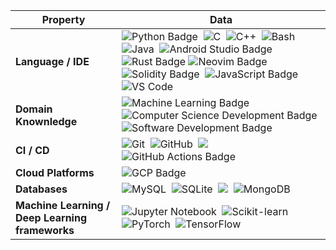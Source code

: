 | Property                                        | Data                                                                                                                                                                                                                                                                                                                                                                                                                                                                                                                                                                                                                                                                                                                                                                                                                                                                                                                                                                                                                                                                                                                                                                                                                                                                                                                                                                                                                                                                                                                                                                                                                                                                                                                                                                                                                                                                                                                                                                |
|-------------------------------------------------|-----------------------------------------------------------------------------------------------------------------------------------------------------------------------------------------------------------------------------------------------------------------------------------------------------------------------------------------------------------------------------------------------------------------------------------------------------------------------------------------------------------------------------------------------------------------------------------------------------------------------------------------------------------------------------------------------------------------------------------------------------------------------------------------------------------------------------------------------------------------------------------------------------------------------------------------------------------------------------------------------------------------------------------------------------------------------------------------------------------------------------------------------------------------------------------------------------------------------------------------------------------------------------------------------------------------------------------------------------------------------------------------------------------------------------------------------------------------------------------------------------------------------------------------------------------------------------------------------------------------------------------------------------------------------------------------------------------------------------------------------------------------------------------------------------------------------------------------------------------------------------------------------------------------------------------------------------------------------|
| **Language / IDE**                              | ![Python Badge](https://img.shields.io/badge/-Python-3776AB?style=flat&logo=Python&logoColor=white)&nbsp; ![C](https://img.shields.io/badge/-C-66CC66?style=flat&logo=C&logoColor=A8B9CC)&nbsp; ![C++](https://img.shields.io/badge/-C++-66CC66?style=flat&logo=C%2B%2B&logoColor=00599C)&nbsp; ![Bash](https://img.shields.io/badge/-Bash-444444?style=flat&logo=GnuBash)&nbsp; ![Java](https://img.shields.io/badge/-Java-007396?style=flat&logo=java&logoColor=white)&nbsp; ![Android Studio Badge](https://img.shields.io/badge/-Android%20Studio-00b8a9?style=flat&logo=android-studio&logoColor=blue)&nbsp; ![Rust Badge](https://img.shields.io/badge/-Rust-000000?style=flat&logo=rust&logoColor=white)&nbsp;![Neovim Badge](https://img.shields.io/badge/-Neovim-008080?style=flat&logo=neovim&logoColor=white)&nbsp; ![Solidity Badge](https://img.shields.io/badge/-Solidity-363636?style=flat&logo=solidity&logoColor=white)&nbsp; ![JavaScript Badge](https://img.shields.io/badge/-JavaScript-F7DF1E?style=flat&logo=javascript&logoColor=black)&nbsp; ![VS Code](https://img.shields.io/badge/-VS%20Code-007ACC?style=flat&logo=visual-studio-code&logoColor=white)&nbsp;                                                                                                 |
| **Domain Knownledge**                           | ![Machine Learning Badge](https://img.shields.io/badge/-Machine%20Learning-FF6600?style=flat&logoColor=white) ![Computer Science Development Badge](https://img.shields.io/badge/-Computer%20Science-FAB040?style=flat&logoColor=white)  ![Software Development Badge](https://img.shields.io/badge/-Software%20Development-00b8a9?style=flat&logoColor=white)                                                                                                                                                    |
| **CI / CD**                                     |  ![Git](https://img.shields.io/badge/-Git-004400?style=flat&logo=git)&nbsp; ![GitHub](https://img.shields.io/badge/-GitHub-444444?style=flat&logo=github)&nbsp; [![](https://img.shields.io/badge/-Docker-2496ED?style=flat&logo=docker&logoColor=white)](https://www.docker.com)&nbsp; ![GitHub Actions Badge](https://img.shields.io/badge/-GitHub_Actions-2088FF?style=flat&logo=github-actions&logoColor=white)&nbsp; |
| **Cloud Platforms** | ![GCP Badge](https://img.shields.io/badge/-Google%20Cloud%20Platform-4285F4?style=flat&logo=google-cloud&logoColor=white)&nbsp; |
| **Databases**                                   | ![MySQL](https://img.shields.io/badge/-MySQL-444444?style=flat&logo=MySQL)&nbsp; ![SQLite](https://img.shields.io/badge/-SQLite-444444?style=flat&logo=SQLite)&nbsp; [![](https://img.shields.io/badge/-PostgreSQL-336791?style=flat-square&logo=postgresql&logoColor=white)](https://www.postgresql.org)&nbsp; ![MongoDB](https://img.shields.io/badge/-MongoDB-4DB33D?style=flat&logo=mongodb&logoColor=white) |                         
| **Machine Learning / Deep Learning frameworks** | ![Jupyter Notebook](http://img.shields.io/badge/-Jupyter%20Notebook-eee?style=flat&logo=jupyter&logoColor=F37626)&nbsp; ![Scikit-learn](http://img.shields.io/badge/-Scikit--Learn-eee?style=flat&logo=scikit-learn&logoColor=e26d00)&nbsp; ![PyTorch](http://img.shields.io/badge/-PyTorch-eee?style=flat&logo=pytorch&logoColor=EE4C2C)&nbsp; ![TensorFlow](http://img.shields.io/badge/-TensorFlow-eee?style=flat&logo=tensorflow&logoColor=FF6F00)&nbsp; |
